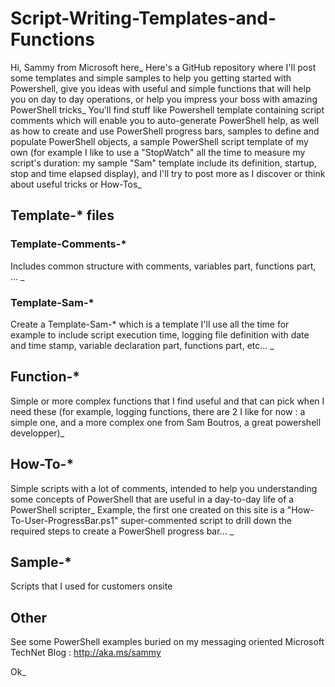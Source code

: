 # Script-Writing-Templates-and-Functions
Hi, Sammy from Microsoft here_
Here's a GitHub repository where I'll post some templates and simple samples to help you getting started with Powershell, give you ideas with useful and simple functions that will help you on day to day operations, or help you impress your boss with amazing PowerShell tricks_
You'll find stuff like Powershell template containing script comments which will enable you to auto-generate PowerShell help, as well as how to create and use PowerShell progress bars, samples to define and populate PowerShell objects, a sample PowerShell script template of my own (for example I like to use a "StopWatch" all the time to measure my script's duration: my sample "Sam" template include its definition, startup, stop and time elapsed display), and I'll try to post more as I discover or think about useful tricks or How-Tos_
## Template-* files
### Template-Comments-*
Includes common structure with comments, variables part, functions part, ... _
### Template-Sam-*
Create a Template-Sam-* which is a template I'll use all the time for example to include script execution time, logging file definition with date and time stamp, variable declaration part, functions part, etc... _
## Function-*
Simple or more complex functions that I find useful and that can pick when I need these (for example, logging functions, there are 2 I like for now : a simple one, and a more complex one from Sam Boutros, a great powershell developper)_
## How-To-*
Simple scripts with a lot of comments, intended to help you understanding some concepts of PowerShell that are useful in a day-to-day life of a PowerShell scripter_
Example, the first one created on this site is a "How-To-User-ProgressBar.ps1" super-commented script to drill down the required steps to create a PowerShell progress bar... _
## Sample-*
Scripts that I used for customers onsite
## Other
See some PowerShell examples buried on my messaging oriented Microsoft TechNet Blog : http://aka.ms/sammy

Ok_
